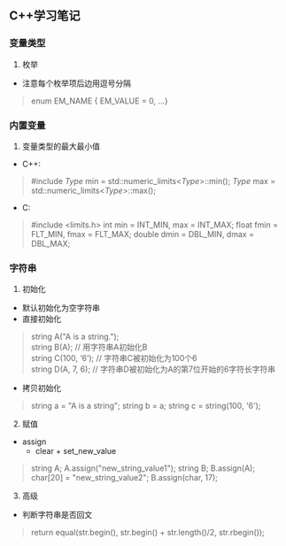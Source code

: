 ## C++学习笔记 ##

### 变量类型 ###
1. 枚举
- 注意每个枚举项后边用逗号分隔
> enum EM_NAME
> { EM_VALUE = 0, ...}

### 内置变量 ###
1. 变量类型的最大最小值
- C++:  
> #include <limits>
> *Type* min = std::numeric_limits<*Type*>::min();
> *Type* max = std::numeric_limits<*Type*>::max();
- C:  
> #include <limits.h>
> int min = INT_MIN, max = INT_MAX;
> float fmin = FLT_MIN, fmax = FLT_MAX;
> double dmin = DBL_MIN, dmax = DBL_MAX;

### 字符串 ###
1. 初始化
- 默认初始化为空字符串
- 直接初始化
> string A("A is a string.");  
> string B(A); // 用字符串A初始化B  
> string C(100, ‘6’); // 字符串C被初始化为100个6  
> string D(A, 7, 6); // 字符串D被初始化为A的第7位开始的6字符长字符串
- 拷贝初始化
> string a = "A is a string";
> string b = a;
> string c = string(100, '6');  

2. 赋值
- assign
  + clear + set_new_value
> string A; A.assign("new_string_value1");
> string B; B.assign(A);
> char[20] = "new_string_value2"; B.assign(char, 17);

3. 高级
- 判断字符串是否回文
> return equal(str.begin(), str.begin() + str.length()/2, str.rbegin());
